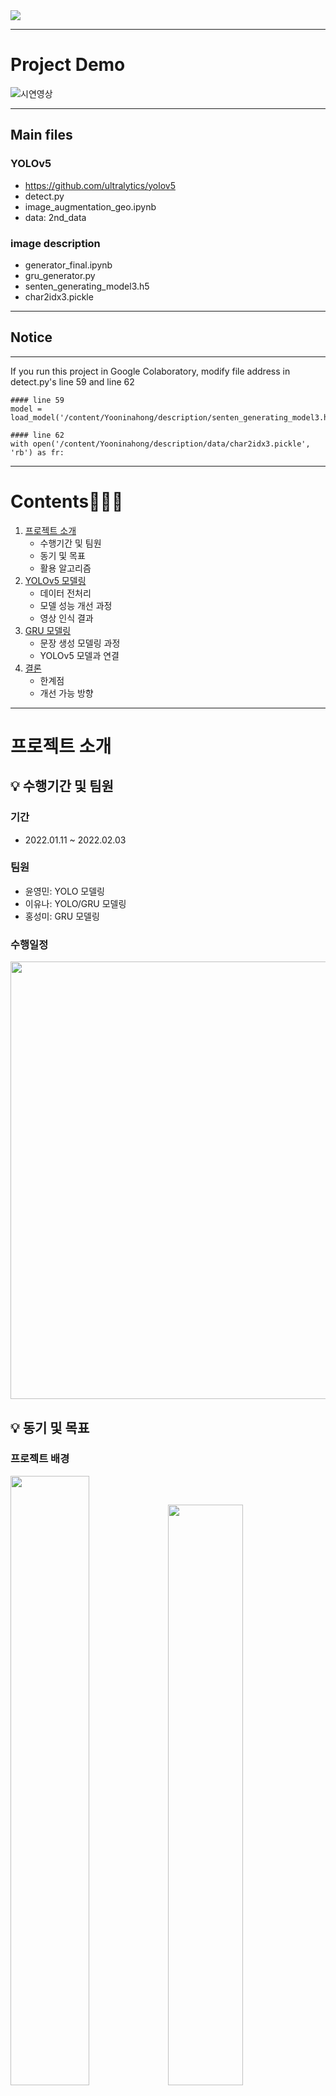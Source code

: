 
<img src="https://user-images.githubusercontent.com/48639017/152975869-be2c5c86-5302-42e3-a187-415bedd02b26.png"> 

---

# Project Demo

![시연영상](https://user-images.githubusercontent.com/57916633/152984559-19f6a840-87ba-44b6-84f8-f5bd7a9863be.gif)


---

## Main files

### YOLOv5
- https://github.com/ultralytics/yolov5 
- detect.py
- image_augmentation_geo.ipynb
- data: 2nd_data

### image description
- generator_final.ipynb
- gru_generator.py
- senten_generating_model3.h5
- char2idx3.pickle
---

## Notice
---

If you run this project in Google Colaboratory, modify file address in detect.py's line 59 and line 62


```
#### line 59
model = load_model('/content/Yooninahong/description/senten_generating_model3.h5')

#### line 62
with open('/content/Yooninahong/description/data/char2idx3.pickle', 'rb') as fr:
```

---

# Contents🧑🏻‍🦯

1. [프로젝트 소개](#프로젝트-소개) 
    - 수행기간 및 팀원
    - 동기 및 목표
    - 활용 알고리즘
2. [YOLOv5 모델링](#YOLOv5-모델링)
    - 데이터 전처리
    - 모델 성능 개선 과정
    - 영상 인식 결과
3. [GRU 모델링](#GRU-모델링)
    - 문장 생성 모델링 과정
    - YOLOv5 모델과 연결
4. [결론](#결론)
    - 한계점
    - 개선 가능 방향
---
    
# 프로젝트 소개
## 💡 수행기간 및 팀원  

### 기간
- 2022.01.11 ~ 2022.02.03  

### 팀원
- 윤영민: YOLO 모델링
- 이유나: YOLO/GRU 모델링
- 홍성미: GRU 모델링

### 수행일정  

<p align="center"><img width="700" src="https://user-images.githubusercontent.com/48639017/152988514-36f03d1d-87bf-4af8-9553-9fb95d27a2c9.png"></p>   


## 💡 동기 및 목표  

### 프로젝트 배경   

<p><img width="50%" src="https://user-images.githubusercontent.com/48639017/152989614-064fb259-aa8c-4b1a-bebc-d914d16203a6.jpeg"><img width="48.8%" src="https://user-images.githubusercontent.com/48639017/152989697-12714c9b-59a5-41f4-b0ed-45b1460d51da.png"></p>

시각장애인은 점자블록에 의존해 보행하지만, 미관 등의 이유로 저시력 시각 장애인에게는 오히려 방해 요소로 자리잡았으며 점자블록 너무 가까이에 시설물이 설치되어 보행을 방해합니다. </br> 
- 시각 장애인이 전방의 장애물을 미리 인지해 피할 수 있도록 도울 수 없을까?
- 보도에서 안전하게 보행 할 수 있도록 도울 수 없을까?

### 📌 프로젝트 주제

딥러닝을 활용한 시각 장애인 대상 전방 장애물 안내 보행 보조 서비스

### 프로젝트 목표

- 사용자 전방 시야 영상 데이터를 인식해 지정 물체 검출
    - YOLOv5 통해 벡터 추출
- 검출된 물체 활용 장면 description
    - 학습된 RNN 모델에 벡터값 입력해 문장 생성


# YOLOv5 모델링

### 데이터 수집 및 라벨링

- 데이터 수집
    - target object
        - car, bike, motorcycle, electric scooter, person, bollard
        - 보행자가 인지하고 피하거나 주의할 수 있는 물체 위주로 선정.
    - train image data
        - Crawling : Google 이미지 검색 결과 크롤링
        - Kaggle - [People Clothing Segmentation](https://www.kaggle.com/rajkumarl/people-clothing-segmentation) : 다양한 모습의 사람 전신 이미지
    - test video data
        - AI hub - 1인칭 시점 보행영상
        - Youtube - 뉴스 영상
        - Video - 직접 촬영
- Class Labeling
    - image annotation tool : [Supervise.ly](https://supervise.ly/) : Web platform for computer vision, Annotation, traning and deploy.
    ![image](https://user-images.githubusercontent.com/57916633/153195391-053061fa-e25b-4caa-8eea-73a8f1606d4a.png)


### YOLOv5 모델링
---

- 1차 학습
    - yaml 파일 수정 후 train 바로 진행
    - test video에서의 인식률이 다소 저조
    
- 2차 학습
    - image augmentation후 train - image_augmentation_geo.py
        - 1200장의 image를 3750장으로 augmentation.
        - 회전, 일부 가리기 등 적용
        
    - test video의 물체 검출 인식률 소폭 상승
- 3차 학습
    - class 추가 및 augmentation 후 train
        - 기존의 class를 세분화하여 정면 이미지와 후면 이미지로 분리
        - train batch 확인 - augmentation에 의해서 회전된 이미지에 대한 bounding box의 변형이 올바르지 못한 것을 확인
        
- 4차 학습
    - bounding box augmentation 오류 수정
    - 최종 모델 생성


### 오류 발견 및 해결
---

- Threshold 값 조절
    - 1차 학습시 모델 train 성능은 약 90%
    - test video에서 전혀 인식하지 못해 threshold값을 0.5에서 0.25로 하향조절
    
- Train image 재작업
    - 인식 정확도 낮은 class의 image를 추가 수집 후 labeling
    - 한 class 내 형태 다향성으로 인해 인식 정확도 낮은 경우, class를 세부 분할
    
- Image augmentation
    - 실제 test video 인식률 향상을 위해 train image 밝기, 일부 가리기, 회전 을 적용해 증복
    - YOLOv5 내부 코드의 aumgmeetation을 사용하지 않고 imgaug module을 사용해 이미지 증강 sequence 코드 추가
    
- Bounding box augmentation
    - image augmentation 시 기존의 bounding box가 함꼐 변형되어야 하나, 잘못 변형되는 오류가 발생
    - [x_center, y_center, w, h] 좌표를 실제 좌표값으로 변경하여 augmentation 적용시키는 방식으로 해결
    ![image](https://user-images.githubusercontent.com/57916633/153210451-11caa5b9-e35b-4c71-bc59-591934762788.png)

---

### 성능 평가
---
- PR curve

    ![image](https://user-images.githubusercontent.com/57916633/153210729-e1676809-274a-4ab8-8806-5e06aaca6f1d.png)
    
    - PR curve의 아래 면적인 mAP(mean Average Precision)값을 가지고 성능을 평가
    - 약 93%의 정확도를 보임
- Confusion matrix

    ![image](https://user-images.githubusercontent.com/57916633/153211692-3dc15a78-4b1b-4c43-89a7-f138da4ed000.png)
    
    - 대각선이 진하게 나타난 것을 통해 object가 올바르게 예측되고 있다는 것을 알 수 있음
    - 빨간색 박스로 표시한 background FN은 각 object를 background라고 잘못 예측한 경우의 비율
    - 볼라드는 15%의 오차가 있었지만 그 외의 클래스는 대부분 5% 미만으로 준수한 결과
    
    ![image](https://user-images.githubusercontent.com/57916633/153212053-6f85bc8f-efc1-4d74-9c83-c90245b7d1bb.png)
    
    - 빨간색 박스로 표시된 FP는 탐지할 object가 없는 background를 object가 존재한다고 잘못 예측한 경우
    - 3분의 1 이상이 볼라드 였으며, 이는 볼라드의 특징이 비교적 다른 object에 비해 간단하여 벌어진 문제로 판단
    

---
# GRU 모델링

# 결론

